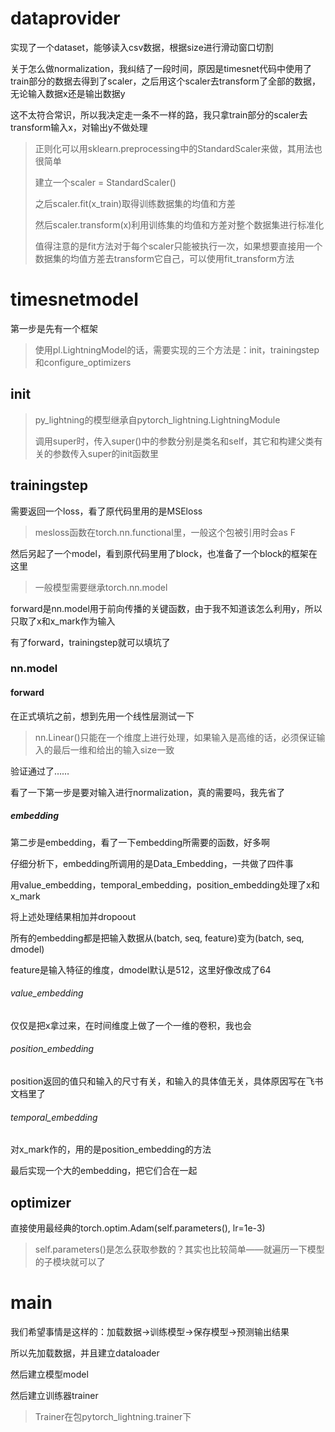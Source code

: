 # dataprovider

实现了一个dataset，能够读入csv数据，根据size进行滑动窗口切割

关于怎么做normalization，我纠结了一段时间，原因是timesnet代码中使用了train部分的数据去得到了scaler，之后用这个scaler去transform了全部的数据，无论输入数据x还是输出数据y

这不太符合常识，所以我决定走一条不一样的路，我只拿train部分的scaler去transform输入x，对输出y不做处理

> 正则化可以用sklearn.preprocessing中的StandardScaler来做，其用法也很简单
>
> 建立一个scaler = StandardScaler()
>
> 之后scaler.fit(x_train)取得训练数据集的均值和方差
>
> 然后scaler.transform(x)利用训练集的均值和方差对整个数据集进行标准化
>
> 值得注意的是fit方法对于每个scaler只能被执行一次，如果想要直接用一个数据集的均值方差去transform它自己，可以使用fit_transform方法

# timesnetmodel

第一步是先有一个框架

> 使用pl.LightningModel的话，需要实现的三个方法是：init，trainingstep和configure_optimizers

## init

> py_lightning的模型继承自pytorch_lightning.LightningModule
>
> 调用super时，传入super()中的参数分别是类名和self，其它和构建父类有关的参数传入super的init函数里

## trainingstep

需要返回一个loss，看了原代码里用的是MSEloss

> mesloss函数在torch.nn.functional里，一般这个包被引用时会as F

然后另起了一个model，看到原代码里用了block，也准备了一个block的框架在这里

> 一般模型需要继承torch.nn.model

forward是nn.model用于前向传播的关键函数，由于我不知道该怎么利用y，所以只取了x和x_mark作为输入

有了forward，trainingstep就可以填坑了

### nn.model

#### forward

在正式填坑之前，想到先用一个线性层测试一下

> nn.Linear()只能在一个维度上进行处理，如果输入是高维的话，必须保证输入的最后一维和给出的输入size一致

验证通过了……

看了一下第一步是要对输入进行normalization，真的需要吗，我先省了

##### embedding

第二步是embedding，看了一下embedding所需要的函数，好多啊

仔细分析下，embedding所调用的是Data_Embedding，一共做了四件事

用value_embedding，temporal_embedding，position_embedding处理了x和x_mark

将上述处理结果相加并dropoout

所有的embedding都是把输入数据从(batch, seq, feature)变为(batch, seq, dmodel)

feature是输入特征的维度，dmodel默认是512，这里好像改成了64

###### value_embedding

仅仅是把x拿过来，在时间维度上做了一个一维的卷积，我也会

###### position_embedding

position返回的值只和输入的尺寸有关，和输入的具体值无关，具体原因写在飞书文档里了

###### temporal_embedding

对x_mark作的，用的是position_embedding的方法

最后实现一个大的embedding，把它们合在一起

## optimizer

直接使用最经典的torch.optim.Adam(self.parameters(), lr=1e-3)

> self.parameters()是怎么获取参数的？其实也比较简单——就遍历一下模型的子模块就可以了

# main

我们希望事情是这样的：加载数据->训练模型->保存模型->预测输出结果

所以先加载数据，并且建立dataloader

然后建立模型model

然后建立训练器trainer

> Trainer在包pytorch_lightning.trainer下
